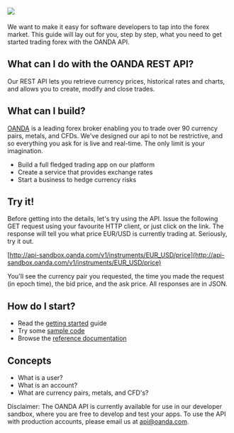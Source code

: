 ![](https://raw.github.com/oanda/apidocs/master/images/oanda_header.png)
=========

We want to make it easy for software developers to tap into the forex market.  This guide will lay out for you, step by step, what you need to get started trading forex with the OANDA API.

What can I do with the OANDA REST API?
--------------------------------------

Our REST API lets you retrieve currency prices, historical rates and charts, and allows you to create, modify and close trades.

What can I build?
-----------------

[OANDA](http://www.oanda.com) is a leading forex broker enabling you to trade over 90 currency pairs, metals, and CFDs.  We've designed our api to not be restrictive, and so everything you ask for is live and real-time.  The only limit is your imagination.

* Build a full fledged trading app on our platform
* Create a service that provides exchange rates
* Start a business to hedge currency risks

Try it!
-------

Before getting into the details, let's try using the API.  Issue the following GET request using your favourite HTTP client, or just click on the link.  The response will tell you what price EUR/USD is currently trading at.  Seriously, try it out.

[http://api-sandbox.oanda.com/v1/instruments/EUR_USD/price](http://api-sandbox.oanda.com/v1/instruments/EUR_USD/price)

You'll see the currency pair you requested, the time you made the request (in epoch time), the bid price, and the ask price.  All responses are in JSON.

How do I start?
---------------

* Read the [getting started](https://github.com/oanda/apidocs/blob/master/sections/getting_started.md) guide
* Try some [sample code](https://github.com/oanda/apidocs/blob/master/sections/code_samples.md)
* Browse the [reference documentation](https://github.com/oanda/apidocs/blob/master/sections/reference.md)

Concepts
--------

* What is a user?
* What is an account?
* What are currency pairs, metals, and CFD's?

Disclaimer: The OANDA API is currently available for use in our developer sandbox, where you are free to develop and test your apps.  To use the API with production accounts, please email us at api@oanda.com.
